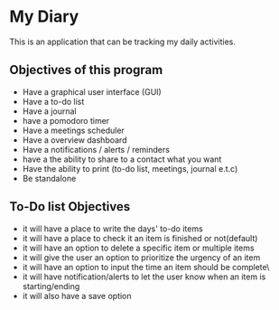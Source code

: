 # My Diary

This is an application that can be tracking my daily activities.

## Objectives of this program
- Have a graphical user interface (GUI)
- Have a to-do list
- Have a journal
- have a pomodoro timer 
- Have a meetings scheduler 
- Have a overview dashboard
- Have a notifications / alerts / reminders 
- have a the ability to share to a contact what you want
- Have the ability to print (to-do list, meetings, journal e.t.c)
- Be standalone 
  

## To-Do list Objectives 
- it will have a place to write the days' to-do items
- it will have a place to check it an item is finished or not(default)
- it will have an option to delete a specific item or multiple items
- it will give the user an option to prioritize the urgency of an item
- it will have an option to input the time an item should be complete\
- it will have notification/alerts to let the user know when an item is starting/ending
- it will also have a save option